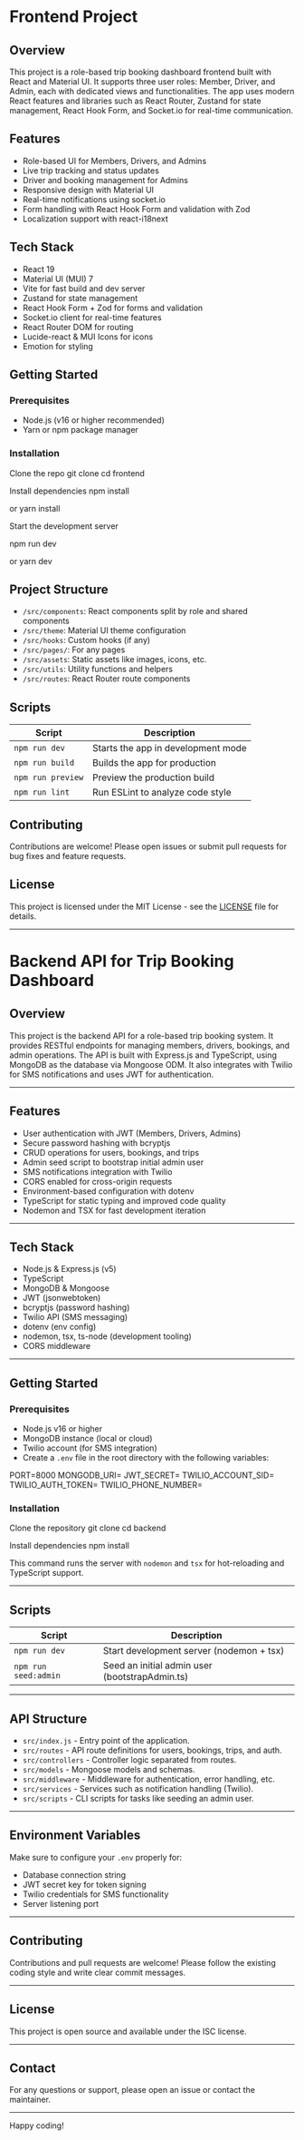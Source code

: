 # Frontend Project

## Overview
This project is a role-based trip booking dashboard frontend built with React and Material UI. It supports three user roles: Member, Driver, and Admin, each with dedicated views and functionalities. The app uses modern React features and libraries such as React Router, Zustand for state management, React Hook Form, and Socket.io for real-time communication.

## Features
- Role-based UI for Members, Drivers, and Admins
- Live trip tracking and status updates
- Driver and booking management for Admins
- Responsive design with Material UI
- Real-time notifications using socket.io
- Form handling with React Hook Form and validation with Zod
- Localization support with react-i18next

## Tech Stack
- React 19
- Material UI (MUI) 7
- Vite for fast build and dev server
- Zustand for state management
- React Hook Form + Zod for forms and validation
- Socket.io client for real-time features
- React Router DOM for routing
- Lucide-react & MUI Icons for icons
- Emotion for styling

## Getting Started

### Prerequisites
- Node.js (v16 or higher recommended)
- Yarn or npm package manager

### Installation

Clone the repo
git clone <your-repository-url>
cd frontend

Install dependencies
npm install

or
yarn install

Start the development server

npm run dev

or
yarn dev


## Project Structure
- `/src/components`: React components split by role and shared components
- `/src/theme`: Material UI theme configuration
- `/src/hooks`: Custom hooks (if any)
- `/src/pages/`: For any pages
- `/src/assets`: Static assets like images, icons, etc.
- `/src/utils`: Utility functions and helpers
- `/src/routes`: React Router route components

## Scripts

| Script       | Description                         |
| ------------ | --------------------------------- |
| `npm run dev`| Starts the app in development mode |
| `npm run build` | Builds the app for production    |
| `npm run preview` | Preview the production build   |
| `npm run lint` | Run ESLint to analyze code style |

## Contributing
Contributions are welcome! Please open issues or submit pull requests for bug fixes and feature requests.

## License
This project is licensed under the MIT License - see the [LICENSE](LICENSE) file for details.

---


# Backend API for Trip Booking Dashboard

## Overview

This project is the backend API for a role-based trip booking system. It provides RESTful endpoints for managing members, drivers, bookings, and admin operations. The API is built with Express.js and TypeScript, using MongoDB as the database via Mongoose ODM. It also integrates with Twilio for SMS notifications and uses JWT for authentication.

---

## Features

- User authentication with JWT (Members, Drivers, Admins)
- Secure password hashing with bcryptjs
- CRUD operations for users, bookings, and trips
- Admin seed script to bootstrap initial admin user
- SMS notifications integration with Twilio
- CORS enabled for cross-origin requests
- Environment-based configuration with dotenv
- TypeScript for static typing and improved code quality
- Nodemon and TSX for fast development iteration

---

## Tech Stack

- Node.js & Express.js (v5)
- TypeScript
- MongoDB & Mongoose
- JWT (jsonwebtoken)
- bcryptjs (password hashing)
- Twilio API (SMS messaging)
- dotenv (env config)
- nodemon, tsx, ts-node (development tooling)
- CORS middleware

---

## Getting Started

### Prerequisites

- Node.js v16 or higher
- MongoDB instance (local or cloud)
- Twilio account (for SMS integration)
- Create a `.env` file in the root directory with the following variables:

PORT=8000
MONGODB_URI=<your-mongodb-uri>
JWT_SECRET=<your-secret-key>
TWILIO_ACCOUNT_SID=<your-twilio-account-sid>
TWILIO_AUTH_TOKEN=<your-twilio-auth-token>
TWILIO_PHONE_NUMBER=<your-twilio-phone-number>


### Installation

Clone the repository
git clone <your-repo-url>
cd backend

Install dependencies
npm install



This command runs the server with `nodemon` and `tsx` for hot-reloading and TypeScript support.

---

## Scripts

| Script         | Description                       |
| -------------- | -------------------------------- |
| `npm run dev`  | Start development server (nodemon + tsx) |
| `npm run seed:admin` | Seed an initial admin user (bootstrapAdmin.ts) |

---

## API Structure

- `src/index.js` - Entry point of the application.
- `src/routes` - API route definitions for users, bookings, trips, and auth.
- `src/controllers` - Controller logic separated from routes.
- `src/models` - Mongoose models and schemas.
- `src/middleware` - Middleware for authentication, error handling, etc.
- `src/services` - Services such as notification handling (Twilio).
- `src/scripts` - CLI scripts for tasks like seeding an admin user.

---

## Environment Variables

Make sure to configure your `.env` properly for:

- Database connection string
- JWT secret key for token signing
- Twilio credentials for SMS functionality
- Server listening port

---

## Contributing

Contributions and pull requests are welcome! Please follow the existing coding style and write clear commit messages.

---

## License

This project is open source and available under the ISC license.

---

## Contact

For any questions or support, please open an issue or contact the maintainer.

---

Happy coding!



